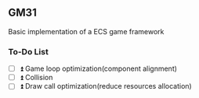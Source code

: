 GM31
----
Basic implementation of a ECS game framework

### To-Do List
- [ ] ⏫ Game loop optimization(component alignment)
- [ ] ⏫ Collision
- [ ] ⏫ Draw call optimization(reduce resources allocation)
